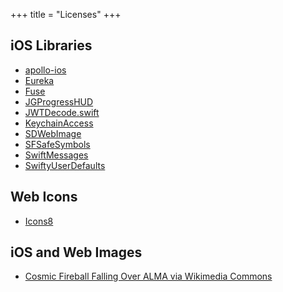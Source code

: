 +++
title = "Licenses"
+++

## iOS Libraries

- [apollo-ios](https://github.com/apollographql/apollo-ios)
- [Eureka](https://github.com/xmartlabs/Eureka)
- [Fuse](https://github.com/krisk/fuse-swift)
- [JGProgressHUD](https://github.com/JonasGessner/JGProgressHUD)
- [JWTDecode.swift](https://github.com/auth0/JWTDecode.swift)
- [KeychainAccess](https://github.com/kishikawakatsumi/KeychainAccess)
- [SDWebImage](https://github.com/SDWebImage/SDWebImage)
- [SFSafeSymbols](https://github.com/piknotech/SFSafeSymbols)
- [SwiftMessages](https://github.com/SwiftKickMobile/SwiftMessages)
- [SwiftyUserDefaults](https://github.com/sunshinejr/SwiftyUserDefaults)

## Web Icons

- [Icons8](https://icons8.com)

## iOS and Web Images

- [Cosmic Fireball Falling Over ALMA via Wikimedia Commons](https://commons.wikimedia.org/wiki/File:Cosmic_Fireball_Falling_Over_ALMA.jpg)
